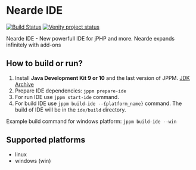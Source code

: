 # Nearde IDE 
[![Build Status](https://travis-ci.org/VenityStudio/Nearde-IDE.svg?branch=master)](https://travis-ci.org/VenityStudio/Nearde-IDE)
[![Venity project status](https://img.shields.io/badge/Venity-official-blue.svg)](https://vk.com/venity)

Nearde IDE - New powerfull IDE for jPHP and more. Nearde expands infinitely with add-ons

## How to build or run?

1. Install **Java Development Kit 9 or 10** and the last version of JPPM. [JDK Archive](https://vk.cc/8H4X68)
2. Prepare IDE dependencies: ``jppm prepare-ide``
3. For run IDE use ``jppm start-ide`` command.
4. For build IDE use ``jppm build-ide --{platform_name}`` command. The build of IDE will be in the `ide/build` directory.

Example build command for windows platform: ``jppm build-ide --win``

## Supported platforms 

 - linux
 - windows (win)

